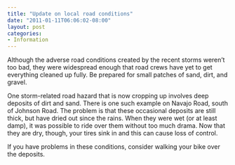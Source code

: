 ```yaml
---
title: "Update on local road conditions"
date: "2011-01-11T06:06:02-08:00"
layout: post
categories:
- Information
---
```


Although the adverse road conditions created by the recent storms weren’t too bad, they were widespread enough that road crews have yet to get everything cleaned up fully. Be prepared for small patches of sand, dirt, and gravel.  
  
One storm-related road hazard that is now cropping up involves deep deposits of dirt and sand. There is one such example on Navajo Road, south of Johnson Road. The problem is that these occasional deposits are still thick, but have dried out since the rains. When they were wet (or at least damp), it was possible to ride over them without too much drama. Now that they are dry, though, your tires sink in and this can cause loss of control.

If you have problems in these conditions, consider walking your bike over the deposits.